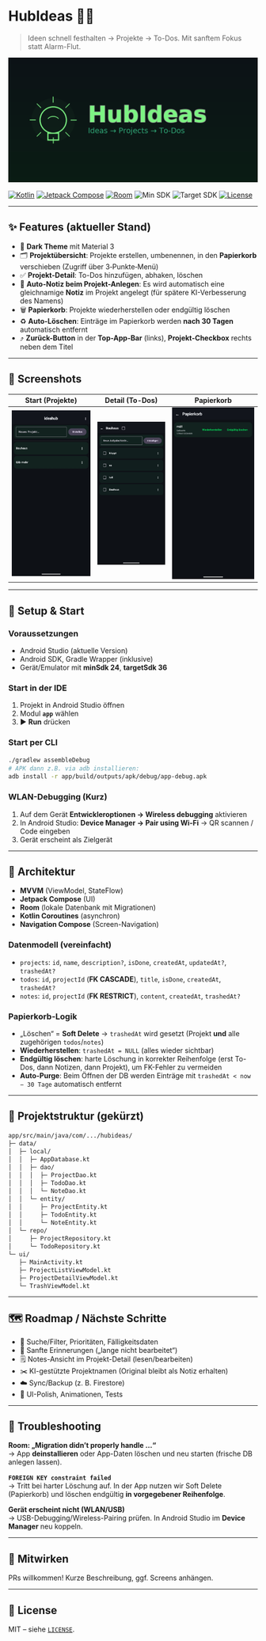 # HubIdeas 🧠✨
> Ideen schnell festhalten → Projekte → To-Dos. Mit sanftem Fokus statt Alarm-Flut.

![HubIdeas cover](docs/screenshots/cover.png)

<p align="left">
  <a href="https://kotlinlang.org/"><img alt="Kotlin" src="https://img.shields.io/badge/Kotlin-1.x-7F52FF?logo=kotlin&logoColor=white"></a>
  <a href="https://developer.android.com/jetpack/compose"><img alt="Jetpack Compose" src="https://img.shields.io/badge/Jetpack%20Compose-Material%203-4285F4?logo=jetpackcompose&logoColor=white"></a>
  <a href="https://developer.android.com/jetpack/androidx/releases/room"><img alt="Room" src="https://img.shields.io/badge/Room-DB-5C6BC0"></a>
  <img alt="Min SDK" src="https://img.shields.io/badge/minSdk-24-3DDC84?logo=android&logoColor=white">
  <img alt="Target SDK" src="https://img.shields.io/badge/targetSdk-36-3DDC84?logo=android&logoColor=white">
  <a href="#license"><img alt="License" src="https://img.shields.io/badge/License-MIT-black"></a>
</p>

---

## ✨ Features (aktueller Stand)
- 🌚 **Dark Theme** mit Material 3
- 🗂️ **Projektübersicht**: Projekte erstellen, umbenennen, in den **Papierkorb** verschieben (Zugriff über 3‑Punkte‑Menü)
- ✅ **Projekt-Detail**: To-Dos hinzufügen, abhaken, löschen
- 📝 **Auto-Notiz beim Projekt-Anlegen**: Es wird automatisch eine gleichnamige **Notiz** im Projekt angelegt (für spätere KI-Verbesserung des Namens)
- 🗑️ **Papierkorb**: Projekte wiederherstellen oder endgültig löschen
- ♻️ **Auto-Löschen**: Einträge im Papierkorb werden **nach 30 Tagen** automatisch entfernt
- ⤴️ **Zurück-Button** in der **Top-App-Bar** (links), **Projekt-Checkbox** rechts neben dem Titel

---

## 📸 Screenshots

| Start (Projekte) | Detail (To-Dos) | Papierkorb |
|---|---|---|
| ![projects](docs/screenshots/projects.png) | ![detail](docs/screenshots/detail.png) | ![trash](docs/screenshots/trash.png) |

---

## 🚀 Setup & Start

### Voraussetzungen
- Android Studio (aktuelle Version)
- Android SDK, Gradle Wrapper (inklusive)
- Gerät/Emulator mit **minSdk 24**, **targetSdk 36**

### Start in der IDE
1. Projekt in Android Studio öffnen
2. Modul **`app`** wählen
3. ▶️ **Run** drücken

### Start per CLI
```bash
./gradlew assembleDebug
# APK dann z.B. via adb installieren:
adb install -r app/build/outputs/apk/debug/app-debug.apk
```

### WLAN-Debugging (Kurz)
1. Auf dem Gerät **Entwickleroptionen → Wireless debugging** aktivieren  
2. In Android Studio: **Device Manager → Pair using Wi‑Fi** → QR scannen / Code eingeben  
3. Gerät erscheint als Zielgerät

---

## 🧱 Architektur

- **MVVM** (ViewModel, StateFlow)  
- **Jetpack Compose** (UI)  
- **Room** (lokale Datenbank mit Migrationen)  
- **Kotlin Coroutines** (asynchron)  
- **Navigation Compose** (Screen-Navigation)

### Datenmodell (vereinfacht)
- `projects`: `id`, `name`, `description?`, `isDone`, `createdAt`, `updatedAt?`, `trashedAt?`  
- `todos`: `id`, `projectId` (**FK CASCADE**), `title`, `isDone`, `createdAt`, `trashedAt?`  
- `notes`: `id`, `projectId` (**FK RESTRICT**), `content`, `createdAt`, `trashedAt?`

### Papierkorb-Logik
- „Löschen“ = **Soft Delete** → `trashedAt` wird gesetzt (Projekt **und** alle zugehörigen `todos`/`notes`)
- **Wiederherstellen**: `trashedAt = NULL` (alles wieder sichtbar)
- **Endgültig löschen**: harte Löschung in korrekter Reihenfolge (erst To-Dos, dann Notizen, dann Projekt), um FK-Fehler zu vermeiden
- **Auto-Purge**: Beim Öffnen der DB werden Einträge mit `trashedAt < now − 30 Tage` automatisch entfernt

---

## 📁 Projektstruktur (gekürzt)
```
app/src/main/java/com/.../hubideas/
├─ data/
│  ├─ local/
│  │  ├─ AppDatabase.kt
│  │  ├─ dao/
│  │  │  ├─ ProjectDao.kt
│  │  │  ├─ TodoDao.kt
│  │  │  └─ NoteDao.kt
│  │  └─ entity/
│  │     ├─ ProjectEntity.kt
│  │     ├─ TodoEntity.kt
│  │     └─ NoteEntity.kt
│  └─ repo/
│     ├─ ProjectRepository.kt
│     └─ TodoRepository.kt
└─ ui/
   ├─ MainActivity.kt
   ├─ ProjectListViewModel.kt
   ├─ ProjectDetailViewModel.kt
   └─ TrashViewModel.kt
```

---

## 🗺️ Roadmap / Nächste Schritte
- 🔎 Suche/Filter, Prioritäten, Fälligkeitsdaten
- 🔔 Sanfte Erinnerungen („lange nicht bearbeitet“)
- 🗒️ Notes-Ansicht im Projekt-Detail (lesen/bearbeiten)
- ✂️ KI-gestützte Projektnamen (Original bleibt als Notiz erhalten)
- ☁️ Sync/Backup (z. B. Firestore)
- 🎨 UI-Polish, Animationen, Tests

---

## 🧩 Troubleshooting

**Room: „Migration didn’t properly handle …“**  
→ App **deinstallieren** oder App-Daten löschen und neu starten (frische DB anlegen lassen).

**`FOREIGN KEY constraint failed`**  
→ Tritt bei harter Löschung auf. In der App nutzen wir Soft Delete (Papierkorb) und löschen endgültig **in vorgegebener Reihenfolge**.

**Gerät erscheint nicht (WLAN/USB)**  
→ USB-Debugging/Wireless-Pairing prüfen. In Android Studio im **Device Manager** neu koppeln.

---

## 🤝 Mitwirken
PRs willkommen! Kurze Beschreibung, ggf. Screens anhängen.

---

## 📜 License
MIT – siehe [`LICENSE`](LICENSE).
